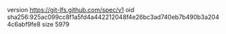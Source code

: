 version https://git-lfs.github.com/spec/v1
oid sha256:925ac099cc8f1a5fd4a442212048f4e26bc3ad740eb7b490b3a2044c6abf9fe8
size 5979
